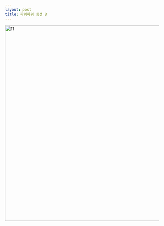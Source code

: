 ```yaml
---
layout: post
title: 파워파워 동선 8
---
```

<head>
<meta http-equiv="refresh" content="7">
</head>

<img width="640px" alt="11" src="https://user-images.githubusercontent.com/82706829/115135408-35c89680-a053-11eb-90af-5908f412f7f5.jpg">

